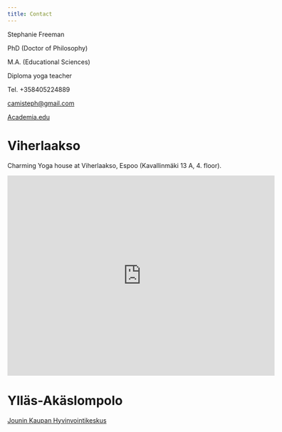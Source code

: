 ```yaml
---
title: Contact
---
```


Stephanie Freeman

PhD (Doctor of Philosophy)

M.A. (Educational Sciences)

Diploma yoga teacher

Tel. +358405224889

[camisteph@gmail.com](mailto:camisteph@gmail.com)

[Academia.edu](http://helsinki.academia.edu/NStephanieFreeman)

**Viherlaakso**
===============

Charming Yoga house at Viherlaakso, Espoo (Kavallinmäki 13 A, 4. floor).

<iframe src="https://www.google.com/maps/embed?pb=!1m18!1m12!1m3!1d1981.3967192994915!2d24.7372834!3d60.223812499999866!2m3!1f0!2f0!3f0!3m2!1i1024!2i768!4f13.1!3m3!1m2!1s0x468df41ce1bf5bc1%3A0xe885cd13348378e2!2sKavallinm%C3%A4ki+13%2C+02710+Espoo!5e0!3m2!1sfi!2sfi!4v1405882203459" width="600" height="450" frameborder="0" style="border:0" class="location-map"></iframe>

**Ylläs-Akäslompolo**
=====================

[Jounin Kaupan Hyvinvointikeskus](https://www.facebook.com/pages/Jounin-Kaupan-Hyvinvointikeskus/670760182961244)


